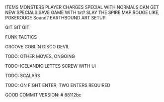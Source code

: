 ITEMS
MONSTERS
PLAYER
CHARGES SPECIAL WITH NORMALS
CAN GET NEW SPECIALS
SAVE GAME WITH txt?
SLAY THE SPIRE MAP
ROUGE LIKE, POKEROUGE
Sound?
EARTHBOUND ART SETUP

GIT GIT GIT

FUNK TACTICS

GROOVE GOBLIN
DISCO DEVIL

TODO: OTHER MOVES, ONGOING

TODO: ICELANDIC LETTES SCREW WITH UI

TODO: SCALARS

TODO: ON FIGHT ENTER, TWO ENTERS REQUIRED


GOOD COMMIT VERSION: # 88112bc